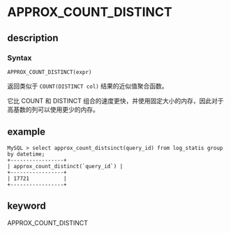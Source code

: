 # APPROX_COUNT_DISTINCT

## description

### Syntax

`APPROX_COUNT_DISTINCT(expr)`

返回类似于 `COUNT(DISTINCT col)` 结果的近似值聚合函数。

它比 COUNT 和 DISTINCT 组合的速度更快，并使用固定大小的内存，因此对于高基数的列可以使用更少的内存。

## example

```plain text
MySQL > select approx_count_distsinct(query_id) from log_statis group by datetime;
+-----------------+
| approx_count_distinct(`query_id`) |
+-----------------+
| 17721           |
+-----------------+
```

## keyword

APPROX_COUNT_DISTINCT
